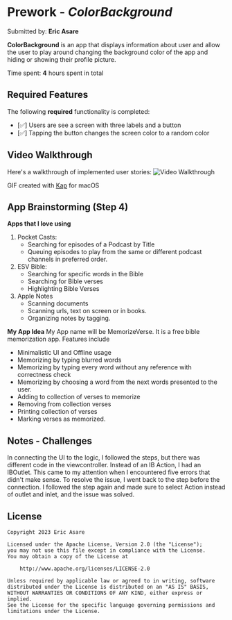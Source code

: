 # Prework - *ColorBackground*

Submitted by: **Eric Asare**

**ColorBackground** is an app that displays information about user and allow the user to play around changing the background color of the app and hiding or showing their profile picture.

Time spent: **4** hours spent in total

## Required Features

The following **required** functionality is completed:

- [✅] Users are see a screen with three labels and a button
- [✅] Tapping the button changes the screen color to a random color
 
## Video Walkthrough

Here's a walkthrough of implemented user stories:
<img src= "https://giphy.com/gifs/TcZXh7W73jkuOP7kXz" title='Video Walkthrough' width='' alt='Video Walkthrough' />

<!-- Replace this with whatever GIF tool you used! -->
GIF created with [Kap](https://getkap.co/) for macOS

## App Brainstorming (Step 4)
**Apps that I love using**
1. Pocket Casts:
    * Searching for episodes of a Podcast by Title
    * Queuing episodes to play from the same or different podcast channels in preferred order. 
2. ESV Bible:
    * Searching for specific words in the Bible
    * Searching for Bible verses 
    * Highlighting Bible Verses
3. Apple Notes 
    * Scanning documents 
    * Scanning urls, text on screen or in books. 
    * Organizing notes by tagging. 

**My App Idea**
My App name will be MemorizeVerse. It is a free bible memorization app. Features include
* Minimalistic UI and Offline usage
* Memorizing by typing blurred words
* Memorizing by typing every word without any reference with correctness check
* Memorizing by choosing a word from the next words presented to the user.
* Adding to collection of verses to memorize
* Removing from collection verses
* Printing collection of verses
* Marking verses as memorized. 


## Notes - Challenges
In connecting the UI to the logic, I followed the steps, but there was different code in the viewcontroller. Instead of an IB Action, I had an IBOutlet. This came to my attention when I encountered five errors that didn't make sense. To resolve the issue, I went back to the step before the connection. I followed the step again and made sure to select Action instead of outlet and inlet, and the issue was solved.

## License

    Copyright 2023 Eric Asare

    Licensed under the Apache License, Version 2.0 (the "License");
    you may not use this file except in compliance with the License.
    You may obtain a copy of the License at

        http://www.apache.org/licenses/LICENSE-2.0

    Unless required by applicable law or agreed to in writing, software
    distributed under the License is distributed on an "AS IS" BASIS,
    WITHOUT WARRANTIES OR CONDITIONS OF ANY KIND, either express or implied.
    See the License for the specific language governing permissions and
    limitations under the License.